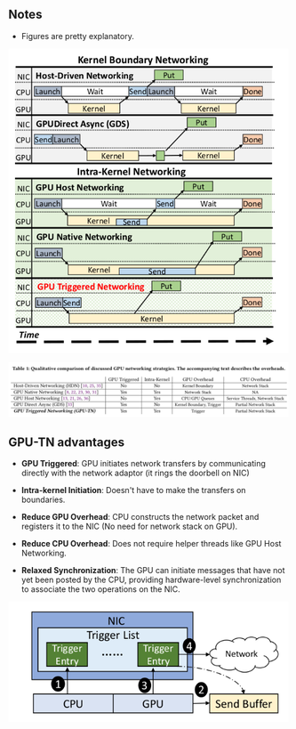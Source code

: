 ## Notes

* Figures are pretty explanatory.

![Networking Types](figures/networking.png)

![Comparison](figures/comparison.png)

## GPU-TN advantages

* **GPU Triggered**: GPU initiates network transfers by communicating directly with the network adaptor (it rings the doorbell on NIC)

* **Intra-kernel Initiation**: Doesn't have to make the transfers on boundaries.

* **Reduce GPU Overhead**: CPU constructs the network packet and registers it to the NIC (No need for network stack on GPU).

* **Reduce CPU Overhead**: Does not require helper threads like GPU Host Networking. 

* **Relaxed Synchronization**: The GPU can initiate messages that have not yet been posted by the CPU, providing hardware-level synchronization to associate the two operations on the NIC.

![Flow](figures/flow.png)